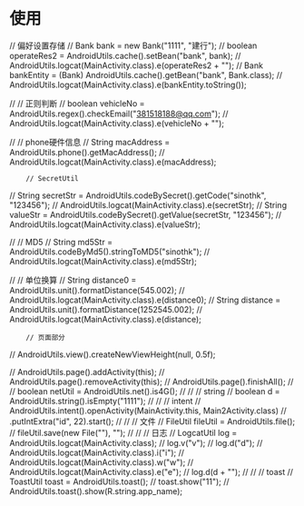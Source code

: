 

# 使用
 // 偏好设置存储
//        Bank bank = new Bank("1111", "建行");
//        boolean operateRes2 = AndroidUtils.cache().setBean("bank", bank);
//        AndroidUtils.logcat(MainActivity.class).e(operateRes2 + "");
//        Bank bankEntity = (Bank) AndroidUtils.cache().getBean("bank", Bank.class);
//        AndroidUtils.logcat(MainActivity.class).e(bankEntity.toString());

//        // 正则判断
//        boolean vehicleNo = AndroidUtils.regex().checkEmail("381518188@qq.com");
//        AndroidUtils.logcat(MainActivity.class).e(vehicleNo + "");

//        // phone硬件信息
//        String macAddress = AndroidUtils.phone().getMacAddress();
//        AndroidUtils.logcat(MainActivity.class).e(macAddress);

        // SecretUtil
//        String secretStr = AndroidUtils.codeBySecret().getCode("sinothk", "123456");
//        AndroidUtils.logcat(MainActivity.class).e(secretStr);
//        String valueStr = AndroidUtils.codeBySecret().getValue(secretStr, "123456");
//        AndroidUtils.logcat(MainActivity.class).e(valueStr);

//        // MD5
//        String md5Str = AndroidUtils.codeByMd5().stringToMD5("sinothk");
//        AndroidUtils.logcat(MainActivity.class).e(md5Str);

//        // 单位换算
//        String distance0 = AndroidUtils.unit().formatDistance(545.002);
//        AndroidUtils.logcat(MainActivity.class).e(distance0);
//        String distance = AndroidUtils.unit().formatDistance(1252545.002);
//        AndroidUtils.logcat(MainActivity.class).e(distance);

        // 页面部分
//        AndroidUtils.view().createNewViewHeight(null, 0.5f);

//        AndroidUtils.page().addActivity(this);
//        AndroidUtils.page().removeActivity(this);
//        AndroidUtils.page().finishAll();
        //
//        boolean netUtil = AndroidUtils.net().is4G();
//
//        // string
//        boolean d = AndroidUtils.string().isEmpty("1111");
//
//        // intent
//        AndroidUtils.intent().openActivity(MainActivity.this, Main2Activity.class)
//                .putIntExtra("id", 22).start();
//
//        // 文件
//        FileUtil fileUtil = AndroidUtils.file();
//        fileUtil.save(new File(""), "");
//
//        // 日志
//        LogcatUtil log = AndroidUtils.logcat(MainActivity.class);
//        log.v("v");
//        log.d("d");
//        AndroidUtils.logcat(MainActivity.class).i("i");
//        AndroidUtils.logcat(MainActivity.class).w("w");
//        AndroidUtils.logcat(MainActivity.class).e("e");
//        log.d(d + "");
//
//        // toast
//        ToastUtil toast = AndroidUtils.toast();
//        toast.show("11");
//        AndroidUtils.toast().show(R.string.app_name);
